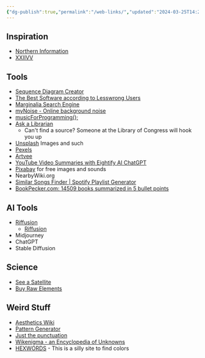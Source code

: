 ```yaml
---
{"dg-publish":true,"permalink":"/web-links/","updated":"2024-03-25T14:25:28.000-04:00"}
---
```


## Inspiration
- [Northern Information](https://nor.the-rn.info)
- [XXIIVV](https://wiki.xxiivv.com/site/home.html)
## Tools
- [Sequence Diagram Creator](https://swimlanes.io/gallery/full-syntax)
- [The Best Software according to Lesswrong Users](https://www.lesswrong.com/posts/zHS4FJhByRjqsuH4o/the-best-software-for-every-need)
- [Marginalia Search Engine](https://search.marginalia.nu)
- [myNoise - Online background noise](https://mynoise.net/NoiseMachines/anamnesisSoundscapeGenerator.php?utm_campaign=Recomendo&utm_medium=email&utm_source=Revue%20newsletter)
- [musicForProgramming();](https://musicforprogramming.net/latest/?utm_campaign=Recomendo&utm_medium=email&utm_source=Revue%20newsletter)
- [Ask a Librarian](https://ask.loc.gov/?utm_campaign=Recomendo&utm_medium=email&utm_source=Revue%20newsletter)
	- Can't find a source? Someone at the Library of Congress will hook you up
- [Unsplash](https://unsplash.com/backgrounds/nature) Images and such
- [Pexels](https://www.pexels.com/?utm_source=substack&utm_medium=email)
- [Artvee](https://artvee.com)
- [YouTube Video Summaries with Eightify AI ChatGPT](https://www.eightify.app)
- [Pixabay](https://pixabay.com) for free images and sounds
- NearbyWiki.org
- [Similar Songs Finder | Spotify Playlist Generator](https://www.similarsongsfinder.com)
- [BookPecker.com: 14509 books summarized in 5 bullet points](https://bookpecker.com/?utm_source=substack&utm_medium=email)

## AI Tools
- [Riffusion](https://www.riffusion.com/about)
	- [Riffusion](https://www.riffusion.com/?&prompt=dj+scooter+jazz+jam&seed=3324&denoising=0.75&seedImageId=og_beat)
- Midjourney
- ChatGPT
- Stable Diffusion

## Science
- [See a Satellite](https://james.darpinian.com/satellites/?utm_campaign=Recomendo&utm_medium=email&utm_source=Revue%20newsletter)
- [Buy Raw Elements](https://luciteria.com/elements-for-sale)

## Weird Stuff
- [Aesthetics Wiki](https://aesthetics.fandom.com/wiki/Aesthetics_Wiki)
- [Pattern Generator](https://doodad.dev/pattern-generator)
- [Just the punctuation](https://just-the-punctuation.glitch.me)
- [Wikenigma - an Encyclopedia of Unknowns](https://wikenigma.org.uk/start?utm_source=substack&utm_medium=email#)
- [HEXWORDS](https://hexwords.netlify.app) - This is a silly site to find colors